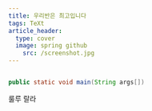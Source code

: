 ```yaml
---
title: 우리반은 최고입니다
tags: TeXt
article_header:
  type: cover
  image: spring github
    src: /screenshot.jpg
---
```




```java

public static void main(String args[])

```

룰루 랄라


